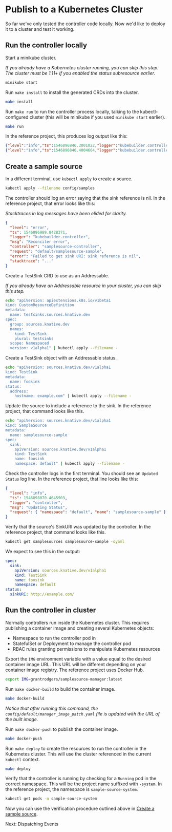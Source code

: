 # Publish to a Kubernetes Cluster

So far we've only tested the controller code locally. Now we'd like to deploy it
to a cluster and test it working.

## Run the controller locally

Start a minikube cluster.

_If you already have a Kubernetes cluster running, you can skip this step. The
cluster must be 1.11+ if you enabled the status subresource earlier._

```sh
minikube start
```

Run `make install` to install the generated CRDs into the cluster.

```sh
make install
```

Run `make run` to run the controller process locally, talking to the
kubectl-configured cluster (this will be minikube if you used `minikube start`
earlier).

```sh
make run
```

In the reference project, this produces log output like this:

```json
{"level":"info","ts":1546896846.3001022,"logger":"kubebuilder.controller","msg":"Starting Controller","controller":"samplesource-controller"}
{"level":"info","ts":1546896846.4004664,"logger":"kubebuilder.controller","msg":"Starting workers","controller":"samplesource-controller","worker count":1}
```

## Create a sample source

In a different terminal, use `kubectl apply` to create a source.

```sh
kubectl apply --filename config/samples
```

The controller should log an error saying that the sink reference is nil. In the
reference project, that error looks like this:

_Stacktraces in log messages have been elided for clarity._

```json
{
  "level": "error",
  "ts": 1546896989.0428371,
  "logger": "kubebuilder.controller",
  "msg": "Reconciler error",
  "controller": "samplesource-controller",
  "request": "default/samplesource-sample",
  "error": "Failed to get sink URI: sink reference is nil",
  "stacktrace": "..."
}
```

Create a TestSink CRD to use as an Addressable.

_If you already have an Addressable resource in your cluster, you can skip this
step._

```sh
echo "apiVersion: apiextensions.k8s.io/v1beta1
kind: CustomResourceDefinition
metadata:
  name: testsinks.sources.knative.dev
spec:
  group: sources.knative.dev
  names:
    kind: TestSink
    plural: testsinks
  scope: Namespaced
  version: v1alpha1" | kubectl apply --filename -
```

Create a TestSink object with an Addressable status.

```sh
echo "apiVersion: sources.knative.dev/v1alpha1
kind: TestSink
metadata:
  name: foosink
status:
  address:
    hostname: example.com" | kubectl apply --filename -
```

Update the source to include a reference to the sink. In the reference project,
that command looks like this.

```sh
echo "apiVersion: sources.knative.dev/v1alpha1
kind: SampleSource
metadata:
  name: samplesource-sample
spec:
  sink:
    apiVersion: sources.knative.dev/v1alpha1
    kind: TestSink
    name: foosink
    namespace: default" | kubectl apply --filename -
```

Check the controller logs in the first terminal. You should see an
`Updated Status` log line. In the reference project, that line looks like this:

```json
{
  "level": "info",
  "ts": 1546898070.4645903,
  "logger": "controller",
  "msg": "Updating Status",
  "request": { "namespace": "default", "name": "samplesource-sample" }
}
```

Verify that the source's SinkURI was updated by the controller. In the reference
project, that command looks like this.

```sh
kubectl get samplesources samplesource-sample -oyaml
```

We expect to see this in the output:

```yaml
spec:
  sink:
    apiVersion: sources.knative.dev/v1alpha1
    kind: TestSink
    name: foosink
    namespace: default
status:
  sinkURI: http://example.com/
```

## Run the controller in cluster

Normally controllers run inside the Kubernetes cluster. This requires publishing
a container image and creating several Kubernetes objects:

- Namespace to run the controller pod in
- StatefulSet or Deployment to manage the controller pod
- RBAC rules granting permissions to manipulate Kubernetes resources

Export the `IMG` environment variable with a value equal to the desired
container image URL. This URL will be different depending on your container
image registry. The reference project uses Docker Hub.

```sh
export IMG=grantrodgers/samplesource-manager:latest
```

Run `make docker-build` to build the container image.

```sh
make docker-build
```

_Notice that after running this command, the
`config/default/manager_image_patch.yaml` file is updated with the URL of the
built image._

Run `make docker-push` to publish the container image.

```sh
make docker-push
```

Run `make deploy` to create the resources to run the controller in the
Kubernetes cluster. This will use the cluster referenced in the current
`kubectl` context.

```sh
make deploy
```

Verify that the controller is running by checking for a `Running` pod in the
correct namespace. This will be the project name suffixed with `-system`. In the
reference project, the namespace is `sample-source-system`.

```sh
kubectl get pods -n sample-source-system
```

Now you can use the verification procedure outlined above in
[Create a sample source](#create-a-sample-source).

Next: Dispatching Events
